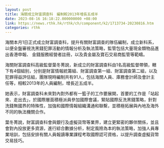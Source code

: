 ```yaml
---
layout: post
title: 海關成立財富調查科　編制較2013年增長五成半
date: 2023-08-16 16:18:22.000000000 +08:00
link: https://news.rthk.hk/rthk/ch/component/k2/1713734-20230816.htm
categories: rthk
---
```


海關本月1日正式成立財富調查科，提升有關財富調查的隊伍編制，成立新科系，以便全盤審視洗黑錢犯罪活動的情報分析及執法策略，監管包括大量現金類物品進出香港申報、 金錢服務經營者註冊，以及貴金屬及寶石交易商監管等範疇。

海關財富調查科高級監督葉冬菁說，新成立的財富調查科由1名高級監督帶領，轄下有4個組别，分别是財富情報統籌組、財富調查第一組、財富調查第二組，以及犯罪得益評估組，團隊現時編制共有91人，包括海關人員、庫務會計師及會計主任等，相較2013年的人員編制，增長近五成半。

她表示，財富調查科未來對內對外都有一籃子的工作要展開，首要的工作是「站起來、走出去」，於國際層面積極派員參加國際會議，緊貼國際反洗黑錢策略，針對洗錢無國界的特殊性，加強和國際情報組織溝通和聯繫，並積極拓展與內地及海外不同的執法機關合作。

葉冬菁說，財富調查科會與銀行及虛擬貨幣等業界，建立更緊密的夥伴關係，並且會對內投放更多資源，進行綜合數據分析，制定風險為本的執法策略，加強人員專業培訓，包括安排有關人員報讀專業課程考取國際認可資格，以提升調查虛擬貨幣交易技巧。

